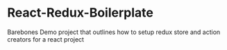 # React-Redux-Boilerplate
Barebones Demo project that outlines how to setup redux store and action creators for a react project

